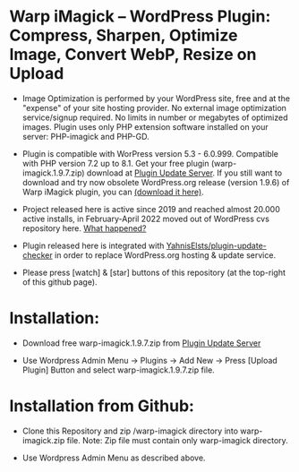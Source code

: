 # Warp iMagick – WordPress Plugin: Compress, Sharpen, Optimize Image, Convert WebP, Resize on Upload

* Image Optimization is performed by your WordPress site, free and at the "expense" of your site hosting provider. No external image optimization service/signup required. No limits in number or megabytes of optimized images. Plugin uses only PHP extension software installed on your server: PHP-imagick and PHP-GD.

* Plugin is compatible with WorPress version 5.3 - 6.0.999. Compatible with PHP version 7.2 up to 8.1. Get your free plugin (warp-imagick.1.9.7.zip) download at [Plugin Update Server](https://warp-imagick.pagespeed.club/). If you still want to download and try now obsolete WordPress.org release (version 1.9.6) of Warp iMagick plugin, you can [(download it here)](https://downloads.wordpress.org/plugin/warp-imagick.1.9.6.zip).

* Project released here is active since 2019 and reached almost 20.000 active installs, in February-April 2022 moved out of WordPress cvs repository here. [What happened?](https://wordpress.org/support/topic/what-happened-50/)

* Plugin released here is integrated with [YahnisElsts/plugin-update-checker](https://github.com/YahnisElsts/plugin-update-checker) in order to replace WordPress.org hosting & update service.

* Please press [watch] & [star] buttons of this repository (at the top-right of this github page).

# Installation:

* Download free warp-imagick.1.9.7.zip from [Plugin Update Server](https://warp-imagick.pagespeed.club/)

* Use Wordpress Admin Menu -> Plugins -> Add New -> Press [Upload Plugin] Button and select warp-imagick.1.9.7.zip file.

# Installation from Github:

* Clone this Repository and zip /warp-imagick directory into warp-imagick.zip file. Note: Zip file must contain only warp-imagick directory.

* Use Wordpress Admin Menu as described above.
